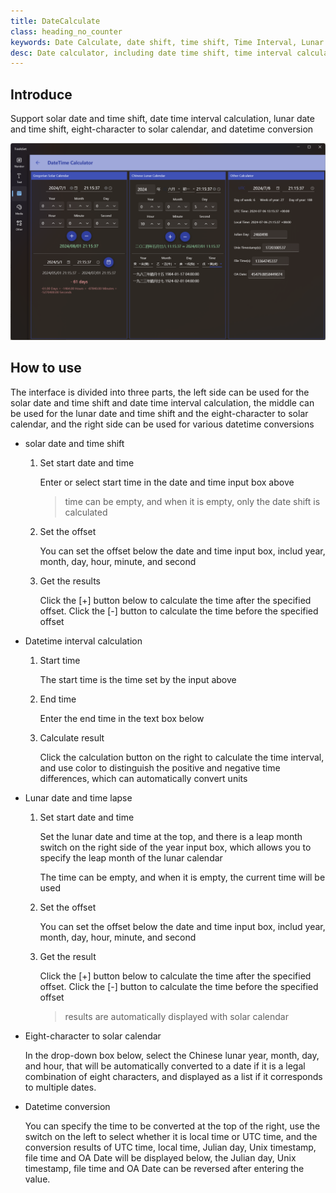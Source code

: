 ```yaml
---
title: DateCalculate
class: heading_no_counter
keywords: Date Calculate, date shift, time shift, Time Interval, Lunar Conversion, Time Conversion
desc: Date calculator, including date time shift, time interval calculation, eight-character to solar calendar, time conversion
---
```


## Introduce

Support solar date and time shift, date time interval calculation, lunar date and time shift, eight-character to solar calendar, and datetime conversion  

![](../../assets/images/ToolsSet/TSDCalc.png)

## How to use

The interface is divided into three parts, the left side can be used for the solar date and time shift and date time interval calculation, the middle can be used for the lunar date and time shift and the eight-character to solar calendar, and the right side can be used for various datetime conversions

* solar date and time shift
  1. Set start date and time
    
     Enter or select start time in the date and time input box above
     > time can be empty, and when it is empty, only the date shift is calculated
  2. Set the offset
    
     You can set the offset below the date and time input box, includ year, month, day, hour, minute, and second
     
  3. Get the results
     
     Click the [+] button below to calculate the time after the specified offset. Click the [-] button to calculate the time before the specified offset

* Datetime interval calculation
  1. Start time

     The start time is the time set by the input above

  2. End time
     
     Enter the end time in the text box below

  3. Calculate result

     Click the calculation button on the right to calculate the time interval, and use color to distinguish the positive and negative time differences, which can automatically convert units

* Lunar date and time lapse
  1. Set start date and time

     Set the lunar date and time at the top, and there is a leap month switch on the right side of the year input box, which allows you to specify the leap month of the lunar calendar
     
     The time can be empty, and when it is empty, the current time will be used

  2. Set the offset

     You can set the offset below the date and time input box, includ year, month, day, hour, minute, and second
     
  3. Get the result

     Click the [+] button below to calculate the time after the specified offset. Click the [-] button to calculate the time before the specified offset
     > results are automatically displayed with solar calendar

* Eight-character to solar calendar

  In the drop-down box below, select the Chinese lunar year, month, day, and hour, that will be automatically converted to a date if it is a legal combination of eight characters, and displayed as a list if it corresponds to multiple dates.

* Datetime conversion

  You can specify the time to be converted at the top of the right, use the switch on the left to select whether it is local time or UTC time, and the conversion results of UTC time, local time, Julian day, Unix timestamp, file time and OA Date will be displayed below, the Julian day, Unix timestamp, file time and OA Date can be reversed after entering the value.
